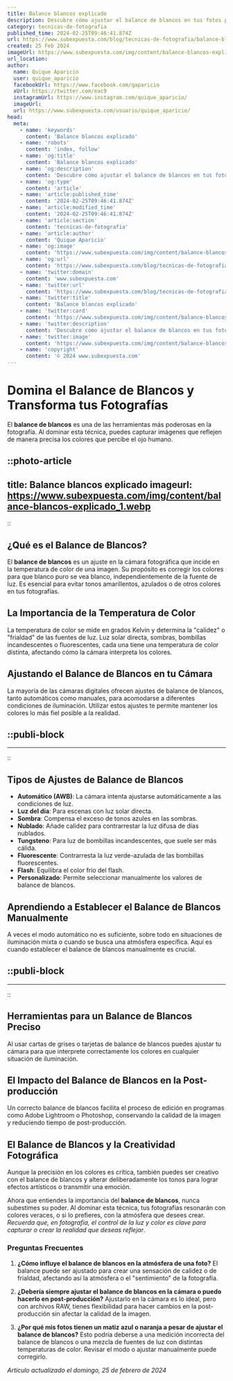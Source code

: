 ```yaml
---
title: Balance blancos explicado
description: Descubre cómo ajustar el balance de blancos en tus fotos para colores reales y naturales. Tu guía esencial para una imagen perfecta.
category: tecnicas-de-fotografia
published_time: 2024-02-25T09:46:41.874Z
url: https://www.subexpuesta.com/blog/tecnicas-de-fotografia/balance-blancos-explicado
created: 25 Feb 2024
imageUrl: https://www.subexpuesta.com/img/content/balance-blancos-explicado_1.webp
url_location:
author:
  name: Quique Aparicio
  user: quique_aparicio
  facebookUrl: https://www.facebook.com/qaparicio
  xUrl: https://twitter.com/eac9
  instagramUrl: https://www.instagram.com/quique_aparicio/
  imageUrl: 
  url: https://www.subexpuesta.com/usuario/quique_aparicio/
head:
  meta:
    - name: 'keywords'
      content: 'Balance blancos explicado'
    - name: 'robots'
      content: 'index, follow'
    - name: 'og:title'
      content: 'Balance blancos explicado'
    - name: 'og:description'
      content: 'Descubre cómo ajustar el balance de blancos en tus fotos para colores reales y naturales. Tu guía esencial para una imagen perfecta.'
    - name: 'og:type'
      content: 'article'
    - name: 'article:published_time'
      content: '2024-02-25T09:46:41.874Z'
    - name: 'article:modified_time'
      content: '2024-02-25T09:46:41.874Z'
    - name: 'article:section'
      content: 'tecnicas-de-fotografia'
    - name: 'article:author'
      content: 'Quique Aparicio'
    - name: 'og:image'
      content: 'https://www.subexpuesta.com/img/content/balance-blancos-explicado_1.webp'
    - name: 'og:url'
      content: 'https://www.subexpuesta.com/blog/tecnicas-de-fotografia/balance-blancos-explicado'
    - name: 'twitter:domain'
      content: 'www.subexpuesta.com'
    - name: 'twitter:url'
      content: 'https://www.subexpuesta.com/blog/tecnicas-de-fotografia/balance-blancos-explicado'
    - name: 'twitter:title'
      content: 'Balance blancos explicado'
    - name: 'twitter:card'
      content: 'https://www.subexpuesta.com/img/content/balance-blancos-explicado_1.webp'
    - name: 'twitter:description'
      content: 'Descubre cómo ajustar el balance de blancos en tus fotos para colores reales y naturales. Tu guía esencial para una imagen perfecta.'
    - name: 'twitter:image'
      content: 'https://www.subexpuesta.com/img/content/balance-blancos-explicado_1.webp'
    - name: 'copyright'
      content: '© 2024 www.subexpuesta.com'
---
```

# Domina el Balance de Blancos y Transforma tus Fotografías

El **balance de blancos** es una de las herramientas más poderosas en la fotografía. Al dominar esta técnica, puedes capturar imágenes que reflejen de manera precisa los colores que percibe el ojo humano.


::photo-article
---
title: Balance blancos explicado
imageurl: https://www.subexpuesta.com/img/content/balance-blancos-explicado_1.webp
---
::


## ¿Qué es el Balance de Blancos?

El **balance de blancos** es un ajuste en la cámara fotográfica que incide en la temperatura de color de una imagen. Su propósito es corregir los colores para que blanco puro se vea blanco, independientemente de la fuente de luz. Es esencial para evitar tonos amarillentos, azulados o de otros colores en tus fotografías.

## La Importancia de la Temperatura de Color

La temperatura de color se mide en grados Kelvin y determina la "calidez" o "frialdad" de las fuentes de luz. Luz solar directa, sombras, bombillas incandescentes o fluorescentes, cada una tiene una temperatura de color distinta, afectando cómo la cámara interpreta los colores.

## Ajustando el Balance de Blancos en tu Cámara

La mayoría de las cámaras digitales ofrecen ajustes de balance de blancos, tanto automáticos como manuales, para acomodarse a diferentes condiciones de iluminación. Utilizar estos ajustes te permite mantener los colores lo más fiel posible a la realidad.


  ::publi-block
  ---
  ---
  ::
  
  
## Tipos de Ajustes de Balance de Blancos

- **Automático (AWB)**: La cámara intenta ajustarse automáticamente a las condiciones de luz.
- **Luz del día**: Para escenas con luz solar directa.
- **Sombra**: Compensa el exceso de tonos azules en las sombras.
- **Nublado**: Añade calidez para contrarrestar la luz difusa de días nublados.
- **Tungsteno**: Para luz de bombillas incandescentes, que suele ser más cálida.
- **Fluorescente**: Contrarresta la luz verde-azulada de las bombillas fluorescentes.
- **Flash**: Equilibra el color frío del flash.
- **Personalizado**: Permite seleccionar manualmente los valores de balance de blancos.

## Aprendiendo a Establecer el Balance de Blancos Manualmente

A veces el modo automático no es suficiente, sobre todo en situaciones de iluminación mixta o cuando se busca una atmósfera específica. Aquí es cuando establecer el balance de blancos manualmente es crucial.


  ::publi-block
  ---
  ---
  ::
  
  
## Herramientas para un Balance de Blancos Preciso

Al usar cartas de grises o tarjetas de balance de blancos puedes ajustar tu cámara para que interprete correctamente los colores en cualquier situación de iluminación.

## El Impacto del Balance de Blancos en la Post-producción

Un correcto balance de blancos facilita el proceso de edición en programas como Adobe Lightroom o Photoshop, conservando la calidad de la imagen y reduciendo tiempo de post-producción.

## El Balance de Blancos y la Creatividad Fotográfica

Aunque la precisión en los colores es crítica, también puedes ser creativo con el balance de blancos y alterar deliberadamente los tonos para lograr efectos artísticos o transmitir una emoción.

Ahora que entiendes la importancia del **balance de blancos**, nunca subestimes su poder. Al dominar esta técnica, tus fotografías resonarán con colores veraces, o si lo prefieres, con la atmósfera que desees crear. *Recuerda que, en fotografía, el control de la luz y color es clave para capturar o crear la realidad que deseas reflejar*.

### Preguntas Frecuentes

1. **¿Cómo influye el balance de blancos en la atmósfera de una foto?**
   El balance puede ser ajustado para crear una sensación de calidez o de frialdad, afectando así la atmósfera o el "sentimiento" de la fotografía.

2. **¿Debería siempre ajustar el balance de blancos en la cámara o puedo hacerlo en post-producción?**
   Ajustarlo en la cámara es lo ideal, pero con archivos RAW, tienes flexibilidad para hacer cambios en la post-producción sin afectar la calidad de la imagen.

3. **¿Por qué mis fotos tienen un matiz azul o naranja a pesar de ajustar el balance de blancos?**
   Esto podría deberse a una medición incorrecta del balance de blancos o una mezcla de fuentes de luz con distintas temperaturas de color. Revisar el modo o ajustar manualmente puede corregirlo.

_Artículo actualizado el domingo, 25 de febrero de 2024_